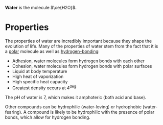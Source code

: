 **Water** is the molecule $\ce{H2O}$.

# Properties

The properties of water are incredibly important because they shape the evolution of life. Many of the properties of water stem from the fact that it is a [polar](../Chemistry/Polarity#polar-molecule) molecule as well as [hydrogen-bonding](../Chemistry/Intermolecular-Forces#hydrogen-bonding)


- Adhesion, water molecules form hydrogen bonds with each other
- Cohesion, water molecules form hydrogen bonds with polar surfaces
- Liquid at body temperature
- High heat of vaporization
- High specific heat capacity
- Greatest density occurs at $4^\deg$

The pH of water is 7, which makes it amphoteric (both acid and base).

Other compounds can be hydrophilic (water-loving) or hydrophobic (water-fearing). A compound is likely to be hydrophilic with the presence of polar bonds, which allow for hydrogen bonding.